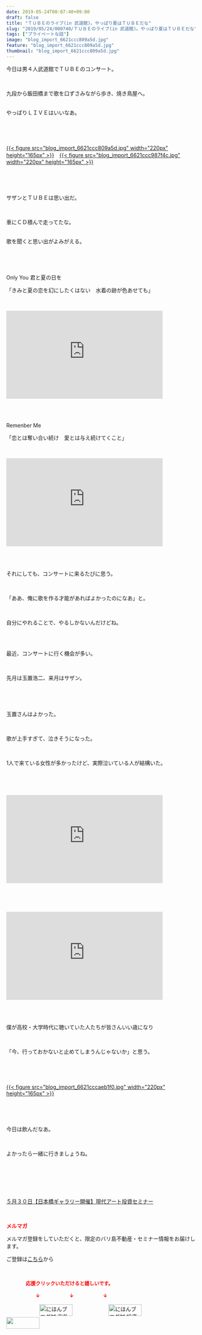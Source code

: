 ```yaml
---
date: 2019-05-24T00:07:40+09:00
draft: false
title: "ＴＵＢＥのライブ(in 武道館)。やっぱり夏はＴＵＢＥだな"
slug: "2019/05/24/000740/ＴＵＢＥのライブ(in 武道館)。やっぱり夏はＴＵＢＥだな"
tags: ["プライベートな話"]
image: "blog_import_6621ccc809a5d.jpg"
feature: "blog_import_6621ccc809a5d.jpg"
thumbnail: "blog_import_6621ccc809a5d.jpg"
---
```

<p>今日は男４人武道館でＴＵＢＥのコンサート。</p><p> </p><p>九段から飯田橋まで歌を口ずさみながら歩き、焼き鳥屋へ。</p><p><br/>やっぱりＬＩＶＥはいいなあ。</p><p> </p><p> </p><p><a href="blog_import_6621ccc809a5d.jpg">{{< figure src="blog_import_6621ccc809a5d.jpg" width="220px" height="165px" >}}</a>　<a href="blog_import_6621ccc987f4c.jpg">{{< figure src="blog_import_6621ccc987f4c.jpg" width="220px" height="165px" >}}</a></p><p> </p><p> </p><p>サザンとＴＵＢＥは思い出だ。</p><p> </p><p>車にＣＤ積んで走ってたな。</p><p><br/>歌を聞くと思い出がよみがえる。</p><p> </p><p> </p><p>Only You 君と夏の日を</p><p>「きみと夏の恋を幻にしたくはない　水着の跡が色あせても」</p><p> </p><p><iframe allowfullscreen="" frameborder="0" height="234" src="https://www.youtube.com/embed/PBIvlqcDohY?enablejsapi=1&amp;origin=https%3A%2F%2Fameblo.jp" width="416" data-amb-layout="fill-width" title="動画"></iframe></p><p> </p><p><br/>Remenber Me</p><p>「恋とは奪い合い続け　愛とは与え続けてくこと」</p><p> </p><p><iframe allowfullscreen="" frameborder="0" height="234" src="https://www.youtube.com/embed/gzGn-MDjWcU?enablejsapi=1&amp;origin=https%3A%2F%2Fameblo.jp" width="416" data-amb-layout="fill-width" title="動画"></iframe></p><p> </p><p><br/>それにしても、コンサートに来るたびに思う。</p><p> </p><p>「ああ、俺に歌を作る才能があればよかったのになあ」と。</p><p> </p><p>自分にやれることで、やるしかないんだけどね。</p><p> </p><p><br/>最近、コンサートに行く機会が多い。</p><p> </p><p>先月は玉置浩二、来月はサザン。</p><p> </p><p> </p><p>玉置さんはよかった。</p><p> </p><p>歌が上手すぎて、泣きそうになった。</p><p> </p><p>1人で来ている女性が多かったけど、実際泣いている人が結構いた。</p><p> </p><p> </p><p><iframe allowfullscreen="" frameborder="0" height="234" src="https://www.youtube.com/embed/_COv6lAnREU?enablejsapi=1&amp;origin=https%3A%2F%2Fameblo.jp" width="416" data-amb-layout="fill-width" title="動画"></iframe></p><p> </p><p> </p><p><iframe allowfullscreen="" frameborder="0" height="234" src="https://www.youtube.com/embed/x0CWVPIMKdA?enablejsapi=1&amp;origin=https%3A%2F%2Fameblo.jp" width="416" data-amb-layout="fill-width" title="動画"></iframe></p><p> </p><p><br/>僕が高校・大学時代に聴いていた人たちが皆さんいい歳になり</p><p> </p><p>「今、行っておかないと止めてしまうんじゃないか」と思う。</p><p> </p><p> </p><p><a href="blog_import_6621cccaeb1f0.jpg">{{< figure src="blog_import_6621cccaeb1f0.jpg" width="220px" height="165px" >}}</a></p><p> </p><p> </p><p>今日は飲んだなあ。</p><p> </p><p>よかったら一緒に行きましょうね。</p><p> </p><p> </p><p> </p><p><a href="entry-12460608263.html" target="_blank">５月３０日【日本橋ギャラリー開催】現代アート投資セミナー</a></p><p> </p><p><span style="font-weight: bold;"><span style="color: rgb(255, 0, 0);">メルマガ</span></span></p><p>メルマガ登録をしていただくと、限定のバリ島不動産・セミナー情報をお届けします。</p><p>ご登録は<a href="f9eeVI" target="_blank">こちら</a>から</p><p style="text-align: center;"> </p><p><font color="#ff0000" size="2"><strong>　　　　応援クリックいただけると嬉しいです。</strong></font></p><p><font color="#ff0000" size="2"><strong>　　　　　　↓　　　　　　↓　　　　　　↓</strong></font></p><p><a href="ranking.html?p_cid=01260127" id="&amp;blogmura_banner"><img alt="にほんブログ村 海外生活ブログ バリ島情報へ" border="0" height="31" src="data:image/svg+xml;charset=utf-8,%3Csvg%20xmlns%3D%22http%3A%2F%2Fwww.w3.org%2F2000%2Fsvg%22%20title%3D%22Placeholder%20for%20Images%22%20role%3D%22presentation%22%20viewBox%3D%220%200%2088%2031%22%20%2F%3E" width="88" data-src="//overseas.blogmura.com/bali/img/bali88_31.gif" style="aspect-ratio: auto 88 / 31;"/><noscript><img alt="にほんブログ村 海外生活ブログ バリ島情報へ" border="0" height="31" src="//overseas.blogmura.com/bali/img/bali88_31.gif" width="88"></noscript></a>  <a href="ranking.html?p_cid=01260127" id="&amp;blogmura_banner"><img alt="にほんブログ村 投資ブログ 不動産投資へ" border="0" height="31" src="data:image/svg+xml;charset=utf-8,%3Csvg%20xmlns%3D%22http%3A%2F%2Fwww.w3.org%2F2000%2Fsvg%22%20title%3D%22Placeholder%20for%20Images%22%20role%3D%22presentation%22%20viewBox%3D%220%200%2088%2031%22%20%2F%3E" width="88" data-src="//investment.blogmura.com/hudousantoushi/img/hudousantoushi88_31.gif" style="aspect-ratio: auto 88 / 31;"/><noscript><img alt="にほんブログ村 投資ブログ 不動産投資へ" border="0" height="31" src="//investment.blogmura.com/hudousantoushi/img/hudousantoushi88_31.gif" width="88"></noscript></a> <a href="link.php?1804582" title="人気ブログランキングへ"><img border="0" height="31" src="data:image/svg+xml;charset=utf-8,%3Csvg%20xmlns%3D%22http%3A%2F%2Fwww.w3.org%2F2000%2Fsvg%22%20title%3D%22Placeholder%20for%20Images%22%20role%3D%22presentation%22%20viewBox%3D%220%200%2088%2031%22%20%2F%3E" width="88" data-src="https://blog.with2.net/img/banner/banner_22.gif" style="aspect-ratio: auto 88 / 31;"/><noscript><img border="0" height="31" src="https://blog.with2.net/img/banner/banner_22.gif" width="88"></noscript></a></p>


